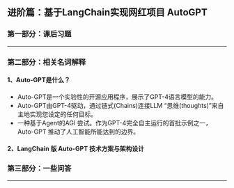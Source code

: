 ## 进阶篇：基于LangChain实现网红项目 AutoGPT

### 第一部分：课后习题

<hr />

### 第二部分：相关名词解释

#### 1、Auto-GPT是什么？
- Auto-GPT是一个实验性的开源应用程序，展示了GPT-4语言模型的能力。
- Auto-GPT由GPT-4驱动，通过链式(Chains)连接LLM “思维(thoughts)”来自主地实现您设定的任何目标。
- 一种基于Agent的AGI 尝试。作为GPT-4完全自主运行的首批示例之一，Auto-GPT 推动了人工智能所能达到的边界。
#### 2、LangChain 版 Auto-GPT 技术方案与架构设计



### 第三部分：一些问答

<hr />
